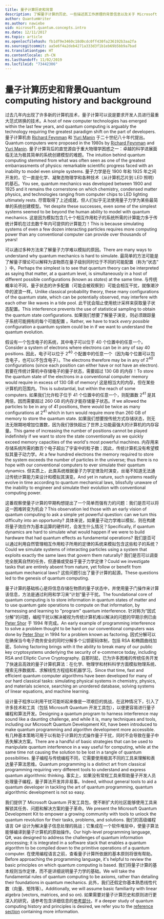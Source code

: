```yaml
---
title: 量子计算历史和背景
description: 了解量子计算的历史、一些描述其工作原理的背景信息以及关于 Microsoft Quantum 开发工具包的信息。
author: QuantumWriter
ms.author: nawiebe
uid: microsoft.quantum.concepts.intro
ms.date: 12/11/2017
ms.topic: article
ms.openlocfilehash: fb1df9e3460c18d0cdc0ff430fa236192b3aa2fa
ms.sourcegitcommit: aa5e6f4a2deb4271a333d3f1b1eb69b5bb9a7bad
ms.translationtype: HT
ms.contentlocale: zh-CN
ms.lasthandoff: 11/02/2019
ms.locfileid: "73442306"
---
```

# <a name="quantum-computing-history-and-background"></a><span data-ttu-id="959bd-103">量子计算历史和背景</span><span class="sxs-lookup"><span data-stu-id="959bd-103">Quantum computing history and background</span></span>

<span data-ttu-id="959bd-104">过去几年内出现了许多新的计算机技术，量子计算可以说是要求开发人员进行最重大范式转换的技术。</span><span class="sxs-lookup"><span data-stu-id="959bd-104">A host of new computer technologies has emerged within the last few years, and quantum computing is arguably the technology requiring the greatest paradigm shift on the part of developers.</span></span>  <span data-ttu-id="959bd-105">量子计算机由 [Richard Feynman](https://en.wikipedia.org/wiki/Richard_Feynman) 和 [Yuri Manin](https://en.wikipedia.org/wiki/Yuri_Manin) 于二十世纪八十年代提出。</span><span class="sxs-lookup"><span data-stu-id="959bd-105">Quantum computers were proposed in the 1980s by [Richard Feynman](https://en.wikipedia.org/wiki/Richard_Feynman) and [Yuri Manin](https://en.wikipedia.org/wiki/Yuri_Manin).</span></span>  <span data-ttu-id="959bd-106">量子计算背后的直觉源自于重大物理学困惑之一：卓越的科学进展面临无法为极其简单的系统创建模型的难题。</span><span class="sxs-lookup"><span data-stu-id="959bd-106">The intuition behind quantum computing stemmed from what was often seen as one of the greatest embarrassments of physics: remarkable scientific progress faced with an inability to model even simple systems.</span></span> <span data-ttu-id="959bd-107">量子力学是在 1900 年和 1925 年之间开发的，它一直是化学、凝聚态物理学和各种技术（从计算机芯片到 LED 照明）的基石。</span><span class="sxs-lookup"><span data-stu-id="959bd-107">You see, quantum mechanics was developed between 1900 and 1925 and it remains the cornerstone on which chemistry, condensed matter physics, and technologies ranging from computer chips to LED lighting ultimately rests.</span></span>  <span data-ttu-id="959bd-108">尽管取得了上述成就，但人们似乎无法使用量子力学为某些最简单的系统创建模型。</span><span class="sxs-lookup"><span data-stu-id="959bd-108">Yet despite these successes, even some of the simplest systems seemed to be beyond the human ability to model with quantum mechanics.</span></span>  <span data-ttu-id="959bd-109">这是因为模拟包含几十个相互作用粒子的系统所需的计算能力多于传统计算机在过去数千年内可提供的计算能力！</span><span class="sxs-lookup"><span data-stu-id="959bd-109">This is because simulating systems of even a few dozen interacting particles requires more computing power than any conventional computer can provide over thousands of years!</span></span>

<span data-ttu-id="959bd-110">可以通过多种方法来了解量子力学难以模拟的原因。</span><span class="sxs-lookup"><span data-stu-id="959bd-110">There are many ways to understand why quantum mechanics is hard to simulate.</span></span>  <span data-ttu-id="959bd-111">最简单的方法可能是了解量子理论可以解释为该物质在量子级别同时位于不同的可能配置（称为“状态”  ）中。</span><span class="sxs-lookup"><span data-stu-id="959bd-111">Perhaps the simplest is to see that quantum theory can be interpreted as saying that matter, at a quantum level, is simultaneously in a host of different possible configurations (known as *states*) at the same time.</span></span>  <span data-ttu-id="959bd-112">与传统概率论不同，量子状态的许多配置（可能会被观察到）可能会相互干扰，就像潮汐中的波浪一样。</span><span class="sxs-lookup"><span data-stu-id="959bd-112">Unlike classical probability theory, these many configurations of the quantum state, which can be potentially observed, may interfere with each other like waves in a tide pool.</span></span>  <span data-ttu-id="959bd-113">此干扰会阻止使用统计采样来获取量子状态配置。</span><span class="sxs-lookup"><span data-stu-id="959bd-113">This interference prevents the use of statistical sampling to obtain the quantum state configurations.</span></span>  <span data-ttu-id="959bd-114">如果我们想要了解量子演变，则必须跟踪量子系统可能拥有的每个可能配置  。</span><span class="sxs-lookup"><span data-stu-id="959bd-114">Rather, we have to track *every possible* configuration a quantum system could be in if we want to understand the quantum evolution.</span></span>  

<span data-ttu-id="959bd-115">假设有一个包含电子的系统，其中电子可以位于 $40$ 个位置中的任意一个。</span><span class="sxs-lookup"><span data-stu-id="959bd-115">Consider a system of electrons where electrons can be in any of say $40$ positions.</span></span>  <span data-ttu-id="959bd-116">因此，电子可以位于 $2^{40}$ 个配置中的任意一个（因为每个位置可以包含电子，也可以不包含电子）。</span><span class="sxs-lookup"><span data-stu-id="959bd-116">The electrons therefore may be in any of $2^{40}$ configurations (since each position can either have or not have an electron).</span></span> <span data-ttu-id="959bd-117">若要在传统计算机中存储电子的量子状态，需要超过 $130$ GB 的内存！</span><span class="sxs-lookup"><span data-stu-id="959bd-117">To store the quantum state of the electrons in a conventional computer memory would require in excess of $130$ GB of memory!</span></span>  <span data-ttu-id="959bd-118">这是相当大的内存，但在某些计算机的范围内。</span><span class="sxs-lookup"><span data-stu-id="959bd-118">This is substantial, but within the reach of some computers.</span></span>  <span data-ttu-id="959bd-119">如果我们允许粒子位于 $41$ 个位置中的任意一个，则配置数 $2^{41}$ 是其两倍，因而需要超过 $260$ GB 的内存才能存储量子状态。</span><span class="sxs-lookup"><span data-stu-id="959bd-119">If we allowed the particles to be in any of $41$ positions, there would be twice as many configurations at $2^{41}$ which in turn would require more than $260$ GB of memory to store the quantum state.</span></span> <span data-ttu-id="959bd-120">如果我们想要按传统方式存储状态，则无法无限期地增加位置数，因为我们很快超出了世界上功能最强大的计算机的内存容量。</span><span class="sxs-lookup"><span data-stu-id="959bd-120">This game of increasing the number of positions cannot be played indefinitely if we want to store the state conventionally as we quickly exceed memory capacities of the world's most powerful machines.</span></span>  <span data-ttu-id="959bd-121">内存用来存储系统所需的数百个电子超出了宇宙中的粒子数；因此，传统计算机没有希望模拟其量子动力学。</span><span class="sxs-lookup"><span data-stu-id="959bd-121">At a few hundred electrons the memory required to store the system exceeds the number of particles in the universe; thus there is no hope with our conventional computers to ever simulate their quantum dynamics.</span></span> <span data-ttu-id="959bd-122">但实质上，此类系统根据量子力学定律及时演变，丝毫不知道无法通过传统计算能力来设计和模拟其演变。</span><span class="sxs-lookup"><span data-stu-id="959bd-122">And yet in nature, such systems readily evolve in time according to quantum mechanical laws, blissfully unaware of the inability to engineer and simulate their evolution with conventional computing power.</span></span>

<span data-ttu-id="959bd-123">这番观察使量子计算的早期构想提出了一个简单而强有力的问题：我们是否可以将这一困难转变为机会？</span><span class="sxs-lookup"><span data-stu-id="959bd-123">This observation led those with an early vision of quantum computing to ask a simple yet powerful question: can we turn this difficulty into an opportunity?</span></span>  <span data-ttu-id="959bd-124">具体来说，如果量子动力学难以模拟，则在构建将量子效应作为基本运算的硬件时，会发生什么情况？</span><span class="sxs-lookup"><span data-stu-id="959bd-124">Specifically, if quantum dynamics are hard to simulate what would happen if we were to build hardware that had quantum effects as fundamental operations?</span></span>  <span data-ttu-id="959bd-125">我们是否可以通过利用自然管理相互作用粒子所用的定律的系统来模拟包含这些粒子的系统？</span><span class="sxs-lookup"><span data-stu-id="959bd-125">Could we simulate systems of interacting particles using a system that exploits exactly the same laws that govern them naturally?</span></span> <span data-ttu-id="959bd-126">我们是否可以调查完全脱离自然的任务，但遵循或受益于量子力学定律？</span><span class="sxs-lookup"><span data-stu-id="959bd-126">Could we investigate tasks that are entirely absent from nature, yet follow or benefit from quantum mechanical laws?</span></span>  <span data-ttu-id="959bd-127">这些问题引出了量子计算的起源。</span><span class="sxs-lookup"><span data-stu-id="959bd-127">These questions led to the genesis of quantum computing.</span></span>

<span data-ttu-id="959bd-128">量子计算的基础核心是将信息存储在物质的量子状态中，并使用量子门操作来计算该信息，方法是通过利用和学习来“计划”量子干扰。</span><span class="sxs-lookup"><span data-stu-id="959bd-128">The foundational core of quantum computing is to store information in quantum states of matter and to use quantum gate operations to compute on that information, by harnessing and learning to "program" quantum interference.</span></span>  <span data-ttu-id="959bd-129">针对称为“因式分解”的问题，编程干扰以解决被视为传统计算机难以解决的问题的早期示例已由 [Peter Shor](https://en.wikipedia.org/wiki/Peter_Shor) 于 1994 年完成。</span><span class="sxs-lookup"><span data-stu-id="959bd-129">An early example of programming interference to solve a problem thought to be hard on our conventional computers was done by [Peter Shor](https://en.wikipedia.org/wiki/Peter_Shor) in 1994 for a problem known as factoring.</span></span>  <span data-ttu-id="959bd-130">因式分解可以在确保当今电子商务安全的同时分解多个公钥密码体制，包括 RSA 和椭圆曲线加密。</span><span class="sxs-lookup"><span data-stu-id="959bd-130">Solving factoring brings with it the ability to break many of our public key cryptosystems underlying the security of e-commerce today, including RSA and Elliptic Curve Cryptography.</span></span>  <span data-ttu-id="959bd-131">自那时起，已为许多困难的传统任务开发了快速且高效的量子计算机算法：在化学、物理学和材料科学方面模拟物理系统、搜索无序数据库、求解线性方程组和机器学习。</span><span class="sxs-lookup"><span data-stu-id="959bd-131">Since that time, fast and efficient quantum computer algorithms have been developed for many of our hard classical tasks: simulating physical systems in chemistry, physics, and materials science, searching an unordered database, solving systems of linear equations, and machine learning.</span></span>

<span data-ttu-id="959bd-132">设计量子程序以利用干扰可能听起来像是一项艰巨的挑战，在这种情况下，引入了许多技术和工具（包括 Microsoft Quantum 开发工具包），以便更容易进行量子编程和算法开发。</span><span class="sxs-lookup"><span data-stu-id="959bd-132">Designing a quantum program to harness interference may sound like a daunting challenge, and while it is, many techniques and tools, including our Microsoft Quantum Development Kit, have been introduced to make quantum programming and algorithm development more accessible.</span></span> <span data-ttu-id="959bd-133">有几种基本策略可用于以有助于计算的方式操作量子干扰，同时不会导致在量子中丢失解决方案。</span><span class="sxs-lookup"><span data-stu-id="959bd-133">There are a handful of basic strategies that can be used to manipulate quantum interference in a way useful for computing, while at the same time not causing the solution to be lost in a tangle of quantum possibilities.</span></span> <span data-ttu-id="959bd-134">量子编程与传统编程不同，它需要使用极其不同的工具来理解和表达量子算法思维。</span><span class="sxs-lookup"><span data-stu-id="959bd-134">Quantum programming is a distinct art from classical programming requiring very different tools to understand and express quantum algorithmic thinking.</span></span> <span data-ttu-id="959bd-135">事实上，如果没有常规工具来帮助量子开发人员处理量子编程，量子算法开发并非易事。</span><span class="sxs-lookup"><span data-stu-id="959bd-135">Indeed, without general tools to aid a quantum developer in tackling the art of quantum programming, quantum algorithmic development is not so easy.</span></span>

<span data-ttu-id="959bd-136">我们提供了 Microsoft Quantum 开发工具包，使不断扩大的社区能够使用工具来解锁其任务、问题和解决方案的量子革命。</span><span class="sxs-lookup"><span data-stu-id="959bd-136">We present the Microsoft Quantum Development Kit to empower a growing community with tools to unlock the quantum revolution for their tasks, problems, and solutions.</span></span> <span data-ttu-id="959bd-137">我们的高级编程语言 Q# 设计为解决量子信息处理的挑战；它集成在一个软件堆层中，使量子算法能够编译到量子计算机的原始操作。</span><span class="sxs-lookup"><span data-stu-id="959bd-137">Our high-level programming language, Q#, was designed to address the challenges of quantum information processing; it is integrated in a software stack that enables a quantum algorithm to be compiled down to the primitive operations of a quantum computer.</span></span>  <span data-ttu-id="959bd-138">在使用编程语言之前，查看量子计算所依据的基本原则将很有帮助。</span><span class="sxs-lookup"><span data-stu-id="959bd-138">Before approaching the programming language, it's helpful to review the basic principles on which quantum computing is based.</span></span> <span data-ttu-id="959bd-139">我们将量子计算的基本规则当作定律，而不是详细说明量子力学的基础。</span><span class="sxs-lookup"><span data-stu-id="959bd-139">We will take the fundamental rules of quantum computing to be axioms, rather than detailing their foundations in quantum mechanics.</span></span> <span data-ttu-id="959bd-140">此外，我们还假定你基本熟悉线性代数（向量、矩阵等）。</span><span class="sxs-lookup"><span data-stu-id="959bd-140">Additionally, we will assume basic familiarity with linear algebra (vectors, matrices, and so on).</span></span> <span data-ttu-id="959bd-141">如果需要对量子计算历史和原则进行更深入的研究，请参考包含详细信息的[参考部分](xref:microsoft.quantum.more-information)。</span><span class="sxs-lookup"><span data-stu-id="959bd-141">If a deeper study of quantum computing history and principles is desired, we refer you to the  [reference section](xref:microsoft.quantum.more-information) containing more information.</span></span>
